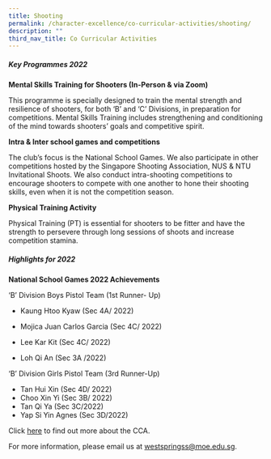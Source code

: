 ```yaml
---
title: Shooting
permalink: /character-excellence/co-curricular-activities/shooting/
description: ""
third_nav_title: Co Curricular Activities
---
```

##### **Key Programmes 2022**

**Mental Skills Training for Shooters (In-Person & via Zoom)**

This programme is specially designed to train the mental strength and resilience of shooters, for both ‘B’ and ‘C’ Divisions, in preparation for competitions. Mental Skills Training includes strengthening and conditioning of the mind towards shooters’ goals and competitive spirit. 

**Intra & Inter school games and competitions**

The club’s focus is the National School Games. We also participate in other competitions hosted by the Singapore Shooting Association, NUS & NTU Invitational Shoots. We also conduct intra-shooting competitions to encourage shooters to compete with one another to hone their shooting skills, even when it is not the competition season. 

**Physical Training Activity**

Physical Training (PT) is essential for shooters to be fitter and have the strength to persevere through long sessions of shoots and increase competition stamina. 


##### **Highlights for 2022**

**National School Games 2022 Achievements**

‘B’ Division Boys Pistol Team (1st Runner- Up)

* Kaung Htoo Kyaw (Sec 4A/ 2022)

* Mojica Juan Carlos Garcia (Sec 4C/ 2022)

* Lee Kar Kit (Sec 4C/ 2022)

* Loh Qi An (Sec 3A /2022)

‘B’ Division Girls Pistol Team (3rd Runner-Up)

* Tan Hui Xin (Sec 4D/ 2022)
* Choo Xin Yi (Sec 3B/ 2022)
* Tan Qi Ya (Sec 3C/2022)
* Yap Si Yin Agnes (Sec 3D/2022) 

Click <a href="https://circle.myactivesg.com/watch/west-spring-secondary-schools-shooting-team" target="_blank">here</a> to 
find out more about the CCA.

For more information, please email us at [westspringss@moe.edu.sg](http://westspringss.moe.edu.sg/).